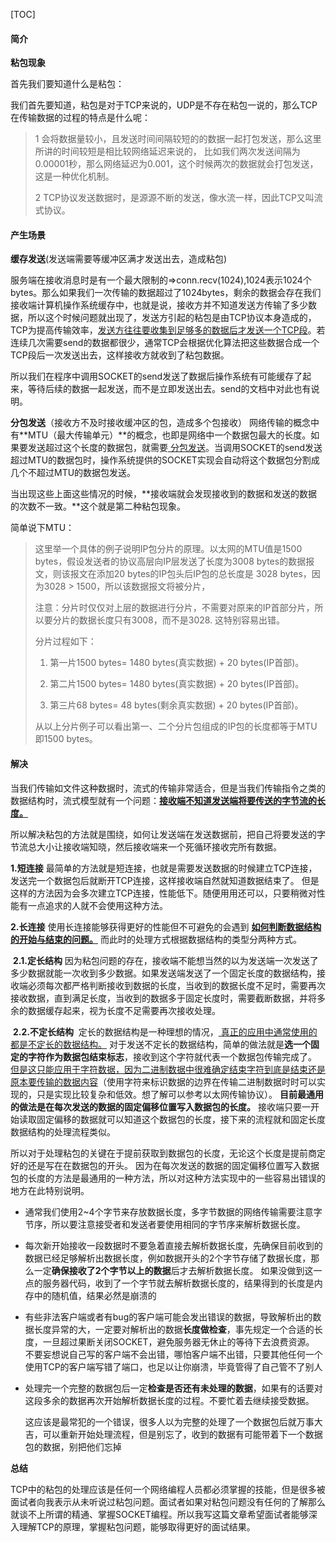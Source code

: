 [TOC]

#### 简介

**粘包现象**

首先我们要知道什么是粘包：

我们首先要知道，粘包是对于TCP来说的，UDP是不存在粘包一说的，那么TCP在传输数据的过程的特点是什么呢：

> 1 会将数据量较小，且发送时间间隔较短的的数据一起打包发送，那么这里所讲的时间较短是相比较网络延迟来说的，
> 比如我们两次发送间隔为0.00001秒，那么网络延迟为0.001，这个时候两次的数据就会打包发送，这是一种优化机制。
>
> 2 TCP协议发送数据时，是源源不断的发送，像水流一样，因此TCP又叫流式协议。

#### 产生场景

**缓存发送**(发送端需要等缓冲区满才发送出去，造成粘包)

服务端在接收消息时是有一个最大限制的=>conn.recv(1024),1024表示1024个bytes。那么如果我们一次传输的数据超过了1024bytes，剩余的数据会存在我们接收端计算机操作系统缓存中，也就是说，接收方并不知道发送方传输了多少数据，所以这个时候问题就出现了，发送方引起的粘包是由TCP协议本身造成的，TCP为提高传输效率，<u>发送方往往要收集到足够多的数据后才发送一个TCP段</u>。若连续几次需要send的数据都很少，通常TCP会根据优化算法把这些数据合成一个TCP段后一次发送出去，这样接收方就收到了粘包数据。

所以我们在程序中调用SOCKET的send发送了数据后操作系统有可能缓存了起来，等待后续的数据一起发送，而不是立即发送出去。send的文档中对此也有说明。

**分包发送**（接收方不及时接收缓冲区的包，造成多个包接收）
网络传输的概念中有**MTU（最大传输单元）**的概念，也即是网络中一个数据包最大的长度。如果要发送超过这个长度的数据包，就需要<u> 分包发送</u>。当调用SOCKET的send发送超过MTU的数据包时，操作系统提供的SOCKET实现会自动将这个数据包分割成几个不超过MTU的数据包发送。



当出现这些上面这些情况的时候，**接收端就会发现接收到的数据和发送的数据的次数不一致。**这个就是第二种粘包现象。

简单说下MTU：

>这里举一个具体的例子说明IP包分片的原理。以太网的MTU值是1500 bytes，假设发送者的协议高层向IP层发送了长度为3008 bytes的数据报文，则该报文在添加20 bytes的IP包头后IP包的总长度是 3028 bytes，因为3028 > 1500，所以该数据报文将被分片，
>
>注意：分片时仅仅对上层的数据进行分片，不需要对原来的IP首部分片，所以要分片的数据长度只有3008，而不是3028. 这特别容易出错。
>
>分片过程如下：
>
>1. 第一片1500 bytes= 1480 bytes(真实数据) + 20 bytes(IP首部)。
>
>2. 第二片1500 bytes= 1480 bytes(真实数据) + 20 bytes(IP首部)。
>
>3. 第三片68 bytes=  48 bytes(剩余真实数据) + 20 bytes(IP首部)。
>
>从以上分片例子可以看出第一、二个分片包组成的IP包的长度都等于MTU即1500 bytes。

#### 解决
当我们传输如文件这种数据时，流式的传输非常适合，但是当我们传输指令之类的数据结构时，流式模型就有一个问题：<u>**接收端不知道发送端将要传送的字节流的长度。**</u>

所以解决粘包的方法就是围绕，如何让发送端在发送数据前，把自己将要发送的字节流总大小让接收端知晓，然后接收端来一个死循环接收完所有数据。

**1.短连接**
最简单的方法就是短连接，也就是需要发送数据的时候建立TCP连接，发送完一个数据包后就断开TCP连接，这样接收端自然就知道数据结束了。 
但是这样的方法因为会多次建立TCP连接，性能低下。随便用用还可以，只要稍微对性能有一点追求的人就不会使用这种方法。

**2.长连接**
使用长连接能够获得更好的性能但不可避免的会遇到 **<u>  如何判断数据结构的开始与结束的问题。</u>**
而此时的处理方式根据数据结构的类型分两种方式。

​	**2.1.定长结构**
​	因为粘包问题的存在，接收端不能想当然的以为发送端一次发送了多少数据就能一次收到多少数据。如果发送端发送了一个固定长度的数据结构，接收端必须每次都严格判断接收到数据的长度，当收到的数据长度不足时，需要再次接收数据，直到满足长度，当收到的数据多于固定长度时，需要截断数据，并将多余的数据缓存起来，视为长度不足需要再次接收处理。

​	**2.2.不定长结构**
​	定长的数据结构是一种理想的情况，<u> 真正的应用中通常使用的都是不定长的数据结构。</u> 
对于发送不定长的数据结构，简单的做法就是**选一个固定的字符作为数据包结束标志**，接收到这个字符就代表一个数据包传输完成了。 
<u> 但是这只能应用于字符数据，因为二进制数据中很难确定结束字符到底是结束还是原本要传输的数据内容</u>（使用字符来标识数据的边界在传输二进制数据时时可以实现的，只是实现比较复杂和低效。想了解可以参考以太网传输协议）。 
**目前最通用的做法是在每次发送的数据的固定偏移位置写入数据包的长度。** 
接收端只要一开始读取固定偏移的数据就可以知道这个数据包的长度，接下来的流程就和固定长度数据结构的处理流程类似。

所以对于处理粘包的关键在于提前获取到数据包的长度，无论这个长度是提前商定好的还是写在在数据包的开头。 
因为在每次发送的数据的固定偏移位置写入数据包的长度的方法是最通用的一种方法，所以对这种方法实现中的一些容易出错误的地方在此特别说明。

- 通常我们使用2~4个字节来存放数据长度，多字节数据的网络传输需要注意字节序，所以要注意接受者和发送者要使用相同的字节序来解析数据长度。
- 每次新开始接收一段数据时不要急着直接去解析数据长度，先确保目前收到的数据已经足够解析出数据长度，例如数据开头的2个字节存储了数据长度，那么一定**确保接收了2个字节以上的数据**后才去解析数据长度。 
  如果没做到这一点的服务器代码，收到了一个字节就去解析数据长度的，结果得到的长度是内存中的随机值，结果必然是崩溃的
- 有些非法客户端或者有bug的客户端可能会发出错误的数据，导致解析出的数据长度异常的大，一定要对解析出的数据**长度做检查**，事先规定一个合适的长度，一旦超过果断关闭SOCKET，避免服务器无休止的等待下去浪费资源。 
  不要妄想说自己写的客户端不会出错，哪怕客户端不出错，只要其他任何一个使用TCP的客户端写错了端口，也足以让你崩溃，毕竟管得了自己管不了别人
- 处理完一个完整的数据包后一定**检查是否还有未处理的数据**，如果有的话要对这段多余的数据再次开始解析数据长度的过程。不要忙着去继续接受数据。 

  这应该是最常犯的一个错误，很多人以为完整的处理了一个数据包后就万事大吉，可以重新开始处理流程，但是别忘了，收到的数据有可能带着下一个数据包的数据，别把他们忘掉

**总结**

TCP中的粘包的处理应该是任何一个网络编程人员都必须掌握的技能，但是很多被面试者向我表示从未听说过粘包问题。面试者如果对粘包问题没有任何的了解那么就谈不上所谓的精通、掌握SOCKET编程。所以我写这篇文章希望面试者能够深入理解TCP的原理，掌握粘包问题，能够取得更好的面试结果。

